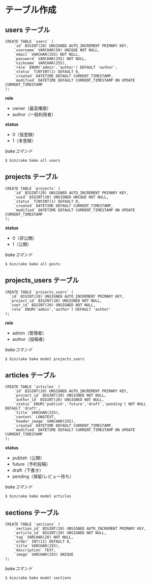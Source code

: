 # テーブル作成

## users テーブル

```mysql
CREATE TABLE `users` (
    `id` BIGINT(20) UNSIGNED AUTO_INCREMENT PRIMARY KEY,
    `username` VARCHAR(50) UNIQUE NOT NULL,
    `email` VARCHAR(255) NOT NULL,
    `password` VARCHAR(255) NOT NULL,
    `nickname` VARCHAR(255),
    `role` ENUM('admin','author') DEFAULT 'author',
    `status` TINYINT(1) DEFAULT 0,
    `created` DATETIME DEFAULT CURRENT_TIMESTAMP,
    `modified` DATETIME DEFAULT CURRENT_TIMESTAMP ON UPDATE CURRENT_TIMESTAMP
);
```

__role__
* owner（最高権限）
* author（一般利用者）

__status__
* 0（仮登録）
* 1（本登録）

_bakeコマンド_
```console
$ bin/cake bake all users
```

## projects テーブル

```mysql
CREATE TABLE `projects` (
    `id` BIGINT(20) UNSIGNED AUTO_INCREMENT PRIMARY KEY,
    `uuid` BIGINT(20) UNSIGNED UNIQUE NOT NULL,
    `status` TINYINT(1) DEFAULT 0,
    `created` DATETIME DEFAULT CURRENT_TIMESTAMP,
    `modified` DATETIME DEFAULT CURRENT_TIMESTAMP ON UPDATE CURRENT_TIMESTAMP
);
```

__status__
* 0（非公開）
* 1（公開）

_bakeコマンド_
```console
$ bin/cake bake all posts
```

## projects_users テーブル

```mysql
CREATE TABLE `projects_users` (
  `id` BIGINT(20) UNSIGNED AUTO_INCREMENT PRIMARY KEY,
  `project_id` BIGINT(20) UNSIGNED NOT NULL,
  `user_id` BIGINT(20) UNSIGNED NOT NULL,
  `role` ENUM('admin','author') DEFAULT 'author'
);
```

__role__
* admin（管理者）
* author（投稿者）

_bakeコマンド_
```console
$ bin/cake bake model projects_users
```

## articles テーブル

```mysql
CREATE TABLE `articles` (
    `id` BIGINT(20) UNSIGNED AUTO_INCREMENT PRIMARY KEY,
    `project_id` BIGINT(20) UNSIGNED NOT NULL,
    `author_id` BIGINT(20) UNSIGNED NOT NULL,
    `status` ENUM('publish','future','draft','pending') NOT NULL DEFAULT 'draft',
    `title` VARCHAR(255),
    `content` LONGTEXT,
    `header_image` VARCHAR(255),
    `created` DATETIME DEFAULT CURRENT_TIMESTAMP,
    `modified` DATETIME DEFAULT CURRENT_TIMESTAMP ON UPDATE CURRENT_TIMESTAMP
);
```

__status__
* publish（公開）
* future（予約投稿）
* draft（下書き）
* pending（保留/レビュー待ち）

_bakeコマンド_
```console
$ bin/cake bake model articles
```

## sections テーブル

```mysql
CREATE TABLE `sections` (
    `section_id` BIGINT(20) UNSIGNED AUTO_INCREMENT PRIMARY KEY,
    `article_id` BIGINT(20) UNSIGNED NOT NULL,
    `tag` VARCHAR(20) NOT NULL,
    `order` INT(11) DEFAULT 0,
    `title` VARCHAR(255),
    `description` TEXT,
    `image` VARCHAR(255) UNIQUE
);
```

_bakeコマンド_
```console
$ bin/cake bake model sections
```
